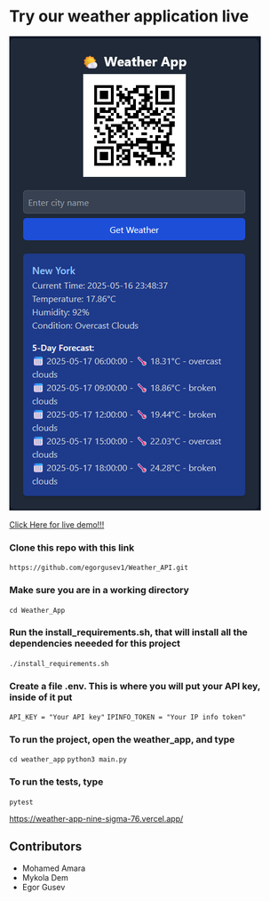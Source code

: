 # Try our weather application live

<picture>
 <source media="(prefers-color-scheme: dark)" srcset="/images/weather_app.png">
 <source media="(prefers-color-scheme: light)" srcset="/images/weather_app.png">
 <img alt="YOUR-ALT-TEXT" src="/images/weather_app.png">
</picture>


[Click Here for live demo!!!](https://weather-app-nine-sigma-76.vercel.app/)

### Clone this repo with this link<br/>
`https://github.com/egorgusev1/Weather_API.git`

### Make sure you are in a working directory<br/>
`cd Weather_App`

### Run the install_requirements.sh, that will install all the dependencies neeeded for this project<br/>
`./install_requirements.sh`

### Create a file .env. This is where you will put your API key, inside of it put
`API_KEY = "Your API key"`
`IPINFO_TOKEN = "Your IP info token"`


### To run the project, open the weather_app, and type<br/>
`cd weather_app`
`python3 main.py`

### To run the tests, type<br/>
`pytest`

https://weather-app-nine-sigma-76.vercel.app/

## Contributors
* Mohamed Amara
* Mykola Dem
* Egor Gusev

